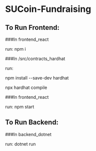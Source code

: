 # SUCoin-Fundraising

## To Run Frontend:
###In frontend_react 

  run: npm i 

###In /src/contracts_hardhat 

  run:
  
  npm install --save-dev hardhat
  
  npx hardhat compile

###In frontend_react 

  run: npm start

## To Run Backend:
###In backend_dotnet 

  run: dotnet run
